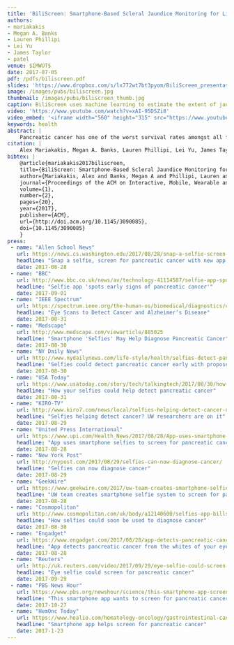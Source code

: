 ```yaml
---
title: 'BiliScreen: Smartphone-Based Scleral Jaundice Monitoring for Liver and Pancreatic Disorders'
authors: 
- mariakakis
- Megan A. Banks
- Lauren Phillipi
- Lei Yu
- James Taylor
- patel
venue: $IMWUT$
date: 2017-07-05
pdf: /pdfs/biliscreen.pdf
slides: 'https://www.dropbox.com/s/lx772wt7bt3pyom/BiliScreen_presentation.pptx?dl=0'
image: /images/pubs/biliscreen.jpg
thumbnail: /images/pubs/biliscreen_thumb.jpg
caption: BiliScreen uses machine learning to estimate the extent of jaundice in the sclera.
video: 'https://www.youtube.com/watch?v=xAI-95DSZi8'
video_embed: '<iframe width="560" height="315" src="https://www.youtube.com/embed/xAI-95DSZi8" frameborder="0" allowfullscreen></iframe>'
keywords: health
abstract: |
    Pancreatic cancer has one of the worst survival rates amongst all forms of cancer because its symptoms manifest later into the progression of the disease. One of those symptoms is jaundice, the yellow discoloration of the skin and sclera due to the buildup of bilirubin in the blood. Jaundice is only recognizable to the naked eye in severe stages, but a ubiquitous test using computer vision and machine learning can detect milder forms of jaundice. We propose BiliScreen, a smartphone app that captures pictures of the eye and produces an estimate of a person's bilirubin level, even at levels normally undetectable by the human eye. We test two low-cost accessories that reduce the effects of external lighting: (1) a 3D-printed box that controls the eyes' exposure to light and (2) paper glasses with colored squares for calibration. In a 70-person clinical study, we found that BiliScreen with the box achieves a Pearson correlation coefficient of 0.89 and a mean error of -0.09 ± 2.76 mg/dl in predicting a person's bilirubin level. As a screening tool, BiliScreen identifies cases of concern with a sensitivity of 89.7% and a specificity of 96.8% with the box accessory.
citation: |
    Alex Mariakakis, Megan A. Banks, Lauren Phillipi, Lei Yu, James Taylor, & Shwetak N. Patel. (2017). BiliScreen: Smartphone-Based Scleral Jaundice Monitoring for Liver and Pancreatic Disorders. Proceedings of the ACM on Interactive, Mobile, Wearable and Ubiquitous Technologies, 1(2), 20. DOI: http://dx.doi.org/10.1145/3090085
bibtex: |
    @article{mariakakis2017biliscreen,
    title={BiliScreen: Smartphone-Based Scleral Jaundice Monitoring for Liver and Pancreatic Disorders},
    author={Mariakakis, Alex and Banks, Megan A and Phillipi, Lauren and Yu, Lei and Taylor, James and Patel, Shwetak N},
    journal={Proceedings of the ACM on Interactive, Mobile, Wearable and Ubiquitous Technologies},
    volume={1},
    number={2},
    pages={20},
    year={2017},
    publisher={ACM},
    url={http://doi.acm.org/10.1145/3090085},
    doi={10.1145/3090085}
    }
press:
 - name: "Allen School News"
   url: https://news.cs.washington.edu/2017/08/28/snap-a-selfie-screen-for-pancreatic-cancer-with-new-app-from-uw-researchers/
   headline: "Snap a selfie, screen for pancreatic cancer with new app from UW researchers"
   date: 2017-08-28
 - name: "BBC"
   url: http://www.bbc.co.uk/news/av/technology-41114587/selfie-app-spots-early-signs-of-pancreatic-cancer
   headline: "Selfie app 'spots early signs of pancreatic cancer'"
   date: 2017-09-01
 - name: "IEEE Spectrum"
   url: https://spectrum.ieee.org/the-human-os/biomedical/diagnostics/eye-scans-to-detect-cancer-and-alzheimers-disease
   headline: "Eye Scans to Detect Cancer and Alzheimer’s Disease"
   date: 2017-08-31
 - name: "Medscape"
   url: http://www.medscape.com/viewarticle/885025
   headline: "Smartphone 'Selfies' May Help Diagnose Pancreatic Cancer"
   date: 2017-08-30
 - name: "NY Daily News"
   url: http://www.nydailynews.com/life-style/health/selfies-detect-pancreatic-cancer-early-proposed-app-article-1.3455442
   headline: "Selfies could detect pancreatic cancer early with proposed app"
   date: 2017-08-30
 - name: "USA Today"
   url: https://www.usatoday.com/story/tech/talkingtech/2017/08/30/how-your-selfies-could-help-detect-pancreatic-cancer/615716001/
   headline: "How your selfies could help detect pancreatic cancer"
   date: 2017-08-31
 - name: "KIRO-TV"
   url: http://www.kiro7.com/news/local/selfies-helping-detect-cancer-uw-researchers-are-on-it/600059156
   headline: "Selfies helping detect cancer? UW researchers are on it"
   date: 2017-08-29
 - name: "United Press International"
   url: https://www.upi.com/Health_News/2017/08/28/App-uses-smartphone-selfies-to-screen-for-pancreatic-cancer/9681503947051/
   headline: "App uses smartphone selfies to screen for pancreatic cancer"
   date: 2017-08-28
 - name: "New York Post"
   url: http://nypost.com/2017/08/29/selfies-can-now-diagnose-cancer/
   headline: "Selfies can now diagnose cancer"
   date: 2017-08-29
 - name: "GeekWire"
   url: https://www.geekwire.com/2017/uw-team-creates-smartphone-selfie-system-screen-pancreatic-cancer/
   headline: "UW team creates smartphone selfie system to screen for pancreatic cancer"
   date: 2017-08-28
 - name: "Cosmopolitan"
   url: http://www.cosmopolitan.com/uk/body/a12140600/selfies-app-billscreen-cancer-jaundice/
   headline: "How selfies could soon be used to diagnose cancer"
   date: 2017-08-30
 - name: "Engadget"
   url: https://www.engadget.com/2017/08/28/app-detects-pancreatic-cancer-whites-of-eye/
   headline: "App detects pancreatic cancer from the whites of your eyes"
   date: 2017-08-28
 - name: "Reuters"
   url: http://uk.reuters.com/video/2017/09/29/eye-selfie-could-screen-for-pancreatic-c?videoId=372636325&videoChannel=4000&channelName=Technology
   headline: "Eye selfie could screen for pancreatic cancer"
   date: 2017-09-29
 - name: "PBS News Hour"
   url: https://www.pbs.org/newshour/science/this-smartphone-app-screens-for-pancreatic-cancer-through-selfies
   headline: "This smartphone app wants to screen for pancreatic cancer through selfies"
   date: 2017-10-27
 - name: "HemOnc Today"
   url: https://www.healio.com/hematology-oncology/gastrointestinal-cancer/news/online/%7B16eb3862-73f3-4dcb-a33b-72d54a0ead1e%7D/smartphone-app-helps-screen-for-pancreatic-cancer
   headline: "Smartphone app helps screen for pancreatic cancer"
   date: 2017-1-23
---
```

